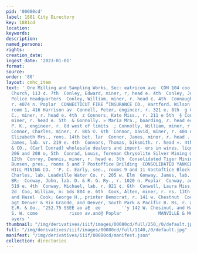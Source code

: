 ```yaml
---
pid: '00080cd'
label: 1881 City Directory
key: 1881cd
location: 
keywords: 
description: 
named_persons: 
rights: 
creation_date: 
ingest_date: '2023-01-01'
format: 
source: 
order: '80'
layout: cmhc_item
text: '_Ore Milling and Sampling Works, Sec: eatricon ave  CON 104 coo     Congregational
  Church, 113 ¢. 7th  Conley, Edward, miner, r, head e. 4th  Conley, John, policeman,
  Police Headquarters  Conley, William, miner, r. head ¢. 4th  Connaughton, M. T.,
  r. 4074 n. Poplar  CONNECTICUT FIRE “INSURANCE CO., Hartford. Wilson & Martin, agts.
  room 1, 416 Harrison av  Connell, Peter, engincer, r. 321 e. 8th  g Connell, P.
  C., miner, r. head e. 4th  z Conners, Kate Miss., r. 211 e 5th  § Connolly, James,
  miner, r. head e. 5th  & Gonnolly. » Maria Mra., boarding, r. head ec.  : Connelly,
  P. K., engineer, r. 8d west of limits  ; Connolly, William, miner, r. head e. 5th  7
  Connor, Charles, miner, r. 805 ©. 6th  Connor, David, miner, r. 404 e. 3d  Connor,
  Elizabeth Mrs., rons. 14th bet. lar  Connor, James, minor, r. head . 4th  Connors,
  James, lab. vr. 219 e. 4th  Convors, Thomas, biksmith. r. head «. 4th  CONRAD, C.
  & CO., (Carl Conrad) wholesale dealers and import- ers in wines, liquors and 8,
  206 and 208 o, 5th  Conrad, Louis, foreman Chrysolite Silver Mining @o., r. head
  12th  Conroy, Dennis, miner, r. head e. 5th  Consolidated Tiger Mining Co. Robert
  Bunsen, pres., rooms 5 and 7 Postoffice Bnilding  CONSOLIDATED YANKEE AND BREECE
  HILL MINING CO. ''P. C. Early, see., rooms 9 and 11 Vostoftice Block  Converse,
  Charles, lab. Leadville Water Co. r. 205 w. Elm  Gonway, James, lab. D. & R. G.
  BR;  Conway, John, lab. D. & R. G. Ry., r. 1020 n. Poplar  Conway, acl, miner, r.
  519 e. 4th  Conway, Michael, lab. r. 821 ¢. Gth  Conwell, Laura Miss, r. 328 w.
  2d  Coo, William, m: bds 804 e. 6th  Cook, Alten, miner, r. ns. 13th bet. Hemlock
  and Hazel  Cook; George H., printer Democrat, r. 141 w. Chestnut  Cook, George W.,
  agt Denver & Rio Grande, and Denver, South Park & Pacific B. Rs, r. at. depot  Abadie,
  E.R. & Go., "252.75 SSEE ao aE  ee        ''y 142 W. Chesinut, and Harrison ave.,
  S. W. come            rison av.and@ Poplar              MANVILLE & MCCARTHY,                         MINERS’
  ayers '
thumbnail: "/img/derivatives/iiif/images/00080cd/full/250,/0/default.jpg"
full: "/img/derivatives/iiif/images/00080cd/full/1140,/0/default.jpg"
manifest: "/img/derivatives/iiif/00080cd/manifest.json"
collection: directories
---
```


